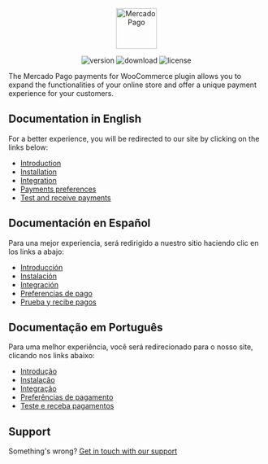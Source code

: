 <p align="center"><a href="https://www.mercadopago.com/"><img src="https://raw.githubusercontent.com/mercadopago/cart-woocommerce/master/assets/images/mplogo.png" height="80" width="auto" alt="MercadoPago">
</a></p>

<p align="center">
<img src="https://img.shields.io/wordpress/plugin/v/woocommerce-mercadopago" alt="version">
<img src="https://img.shields.io/wordpress/plugin/dt/woocommerce-mercadopago" alt="download">
<img src="https://img.shields.io/github/license/mercadopago/cart-woocommerce" alt="license">
</p>

The Mercado Pago payments for WooCommerce plugin allows you to expand the functionalities of your online store and offer a unique payment experience for your customers.

## Documentation in English

For a better experience, you will be redirected to our site by clicking on the links below:

* [Introduction](https://www.mercadopago.com/developers/en/plugins_sdks/plugins/woocommerce/introduction/)
* [Installation](https://www.mercadopago.com/developers/en/plugins_sdks/plugins/woocommerce/instalation/)
* [Integration](https://www.mercadopago.com/developers/en/plugins_sdks/plugins/woocommerce/integration/)
* [Payments preferences](https://www.mercadopago.com/developers/en/plugins_sdks/plugins/woocommerce/preferences/)
* [Test and receive payments](https://www.mercadopago.com/developers/en/plugins_sdks/plugins/woocommerce/receive-payments/)

## Documentación en Español

Para una mejor experiencia, será redirigido a nuestro sitio haciendo clic en los links a abajo:

* [Introducción](https://www.mercadopago.com.ar/developers/es/plugins_sdks/plugins/woocommerce/introduction/)
* [Instalación](https://www.mercadopago.com.ar/developers/es/plugins_sdks/plugins/woocommerce/instalation/)
* [Integración](https://www.mercadopago.com.ar/developers/es/plugins_sdks/plugins/woocommerce/integration/)
* [Preferencias de pago](https://www.mercadopago.com.ar/developers/es/plugins_sdks/plugins/woocommerce/preferences/)
* [Prueba y recibe pagos](https://www.mercadopago.com.ar/developers/es/plugins_sdks/plugins/woocommerce/receive-payments/)

## Documentação em Português

Para uma melhor experiência, você será redirecionado para o nosso site, clicando nos links abaixo:

* [Introdução](https://www.mercadopago.com.br/developers/pt/plugins_sdks/plugins/woocommerce/introduction/)
* [Instalação](https://www.mercadopago.com.br/developers/pt/plugins_sdks/plugins/woocommerce/instalation/)
* [Integração](https://www.mercadopago.com.br/developers/pt/plugins_sdks/plugins/woocommerce/integration/)
* [Preferências de pagamento](https://www.mercadopago.com.br/developers/pt/plugins_sdks/plugins/woocommerce/preferences/)
* [Teste e receba pagamentos](https://www.mercadopago.com.br/developers/pt/plugins_sdks/plugins/woocommerce/receive-payments/)

## Support

Something's wrong? [Get in touch with our support](https://www.mercadopago.com.ar/developers/en/support)

